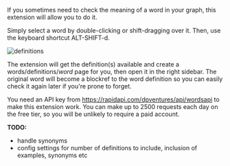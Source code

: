 If you sometimes need to check the meaning of a word in your graph, this extension will allow you to do it.

Simply select a word by double-clicking or shift-dragging over it. Then, use the keyboard shortcut ALT-SHIFT-d.

![definitions](https://user-images.githubusercontent.com/6857790/208808882-1f76cb26-a1f9-417f-9a28-ca777caf91b0.gif)

The extension will get the definition(s) available and create a words/definitions/_word_ page for you, then open it in the right sidebar. The original word will become a blockref to the word definition so you can easily check it again later if you're prone to forget.

You need an API key from https://rapidapi.com/dpventures/api/wordsapi to make this extension work. You can make up to 2500 requests each day on the free tier, so you will be unlikely to require a paid account.

**TODO:**
- handle synonyms
- config settings for number of definitions to include, inclusion of examples, synonyms etc
